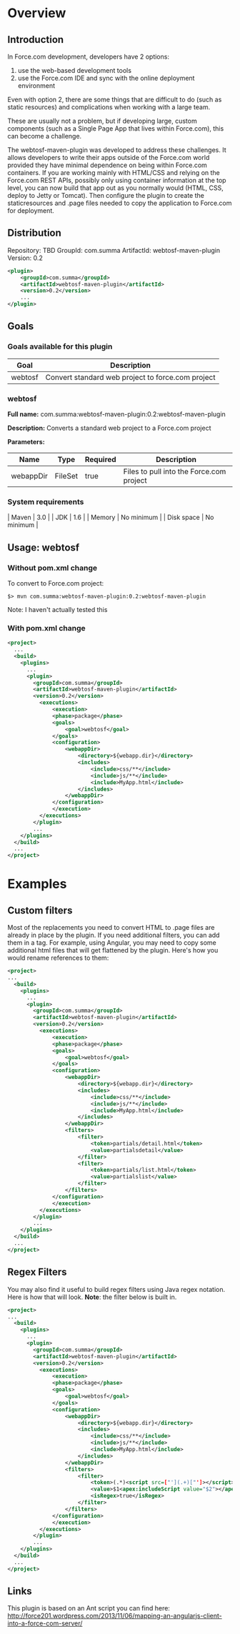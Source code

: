 # Overview

## Introduction

In Force.com development, developers have 2 options:
1. use the web-based development tools
2. use the Force.com IDE and sync with the online deployment environment

Even with option 2, there are some things that are difficult to do (such as static resources) and complications when
working with a large team.

These are usually not a problem, but if developing large, custom components (such as a Single Page App that lives
within Force.com), this can become a challenge.

The webtosf-maven-plugin was developed to address these challenges. It allows developers to write their apps outside
of the Force.com world provided they have minimal dependence on being within Force.com containers. If you are working
 mainly with HTML/CSS and relying on the Force.com REST APIs, possibly only using container information at the top
 level, you can now build that app out as you normally would (HTML, CSS, deploy to Jetty or Tomcat). Then configure
 the plugin to create the staticresources and .page files needed to copy the application to Force.com for deployment.

## Distribution

Repository: TBD
GroupId: com.summa
ArtifactId: webtosf-maven-plugin</artifactId>
Version: 0.2

```xml
<plugin>
    <groupId>com.summa</groupId>
    <artifactId>webtosf-maven-plugin</artifactId>
    <version>0.2</version>
    ...
</plugin>
```

## Goals

### Goals available for this plugin

| Goal | Description |
| ------------- | ------------- |
| webtosf | Convert standard web project to force.com project |

### webtosf

**Full name:**
com.summa:webtosf-maven-plugin:0.2:webtosf-maven-plugin

**Description:**
Converts a standard web project to a Force.com project

**Parameters:**

| Name      | Type    | Required | Description                              |
| --------- | ------- | -------- | ---------------------------------------- |
| webappDir | FileSet | true     | Files to pull into the Force.com project |

### System requirements

| Maven | 3.0 |
| JDK | 1.6 |
| Memory | No minimum |
| Disk space | No minimum |

## Usage: webtosf

### Without pom.xml change

To convert to Force.com project:

```
$> mvn com.summa:webtosf-maven-plugin:0.2:webtosf-maven-plugin
```

Note: I haven't actually tested this

### With pom.xml change

```xml
<project>
  ...
  <build>
    <plugins>
      ...
      <plugin>
        <groupId>com.summa</groupId>
        <artifactId>webtosf-maven-plugin</artifactId>
        <version>0.2</version>
          <executions>
              <execution>
              <phase>package</phase>
              <goals>
                  <goal>webtosf</goal>
              </goals>
              <configuration>
                  <webappDir>
                      <directory>${webapp.dir}</directory>
                      <includes>
                          <include>css/**</include>
                          <include>js/**</include>
                          <include>MyApp.html</include>
                      </includes>
                  </webappDir>
              </configuration>
              </execution>
          </executions>
        </plugin>
        ...
    </plugins>
  </build>
  ...
</project>
```

# Examples

## Custom filters

Most of the replacements you need to convert HTML to .page files are already in place by the plugin. If you need
additional filters, you can add them in a <filters> tag. For example, using Angular,
you may need to copy some additional html files that will get flattened by the plugin. Here's how you would rename
references to them:

```xml
<project>
...
  <build>
    <plugins>
      ...
      <plugin>
        <groupId>com.summa</groupId>
        <artifactId>webtosf-maven-plugin</artifactId>
        <version>0.2</version>
          <executions>
              <execution>
              <phase>package</phase>
              <goals>
                  <goal>webtosf</goal>
              </goals>
              <configuration>
                  <webappDir>
                      <directory>${webapp.dir}</directory>
                      <includes>
                          <include>css/**</include>
                          <include>js/**</include>
                          <include>MyApp.html</include>
                      </includes>
                  </webappDir>
                  <filters>
                      <filter>
                          <token>partials/detail.html</token>
                          <value>partialsdetail</value>
                      </filter>
                      <filter>
                          <token>partials/list.html</token>
                          <value>partialslist</value>
                      </filter>
                  </filters>
              </configuration>
              </execution>
          </executions>
        </plugin>
        ...
    </plugins>
  </build>
  ...
</project>
```

## Regex Filters

You may also find it useful to build regex filters using Java regex notation. Here is how that will look. **Note**:
the filter below is built in.

```xml
<project>
...
  <build>
    <plugins>
      ...
      <plugin>
        <groupId>com.summa</groupId>
        <artifactId>webtosf-maven-plugin</artifactId>
        <version>0.2</version>
          <executions>
              <execution>
              <phase>package</phase>
              <goals>
                  <goal>webtosf</goal>
              </goals>
              <configuration>
                  <webappDir>
                      <directory>${webapp.dir}</directory>
                      <includes>
                          <include>css/**</include>
                          <include>js/**</include>
                          <include>MyApp.html</include>
                      </includes>
                  </webappDir>
                  <filters>
                      <filter>
                          <token>(.*)<script src=["'](.+)["']></script>(.*)</token>
                          <value>$1<apex:includeScript value="$2"></apex:includeScript>$3</value>
                          <isRegex>true</isRegex>
                      </filter>
                  </filters>
              </configuration>
              </execution>
          </executions>
        </plugin>
        ...
    </plugins>
  </build>
  ...
</project>
```

## Links

This plugin is based on an Ant script you can find here:
http://force201.wordpress.com/2013/11/06/mapping-an-angularjs-client-into-a-force-com-server/
